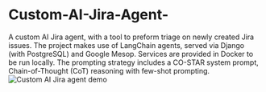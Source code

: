 # Custom-AI-Jira-Agent-
A custom AI Jira agent, with a tool to preform triage on newly created Jira issues. The project makes use of LangChain agents, served via Django (with PostgreSQL) and Google Mesop. Services are provided in Docker to be run locally. The prompting strategy includes a CO-STAR system prompt, Chain-of-Thought (CoT) reasoning with few-shot prompting. 
![Custom AI Jira agent demo](https://github.com/user-attachments/assets/5d8b0a22-6673-408b-80c8-c1d28a83380a)
